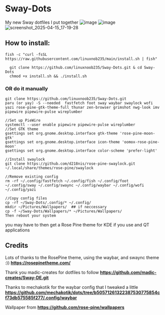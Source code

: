 # Sway-Dots
My new Sway dotfiles I put together
![image](https://github.com/user-attachments/assets/00d73f29-831e-4e76-ae51-07f7193f112a)
![image](https://github.com/user-attachments/assets/f6f81424-3e75-4e1d-ad4f-2e4d52899d1d)
![screenshot_2025-04-15_17-19-28](https://github.com/user-attachments/assets/fd8579b8-b6d9-46b3-a25c-d6d5d7920e78)
## How to install:
``` Install Script through curl
fish -c "curl -fsSL https://raw.githubusercontent.com/linuxnob235/main/install.sh | fish"
```
``` Install Script through git
  git clone https://github.com/linuxnoob235/Sway-Dots.git & cd Sway-Dots 
  chmod +x install.sh && ./install.sh
```
### OR do it manually
```
git clone https://github.com/linuxnoob235/Sway-Dots.git
paru (or yay) -S --needed  fastfetch foot sway waybar swaylock wofi yazi rose-pine-gtk-theme-full thunar zen-browser grimshot nwg-look imv pipewire pipewire-pulse wireplumber

//Set up PieWire
systemctl --user enable pipewire pipewire-pulse wireplumber
//Set GTK theme
gsettings set org.gnome.desktop.interface gtk-theme 'rose-pine-moon-gtk'
gsettings set org.gnome.desktop.interface icon-theme 'oomox-rose-pine-moon'
gsettings set org.gnome.desktop.interface color-scheme 'prefer-light'

//Install swaylock
git clone https://github.com/d218nis/rose-pine-swaylock.git ~/.local/share/themes/rose-pine/swaylock

//Remove existing config
rm -rf ~/.config/fastfetch ~/.config/fish ~/.config/foot ~/.config/sway ~/.config/swaync ~/.config/waybar ~/.config/wofi ~/.config/yazi

//Copy config files
cp -rf ~/Sway-Dots/.config/* ~/.config/
mkdir ~/Pictures/Wallpapers/  ## if neccessary
cp -f ~/Sway-Dots/Wallpapers/* ~/Pictures/Wallpapers/ 
Then reboot your system
```
you may have to then get a Rose Pine theme for KDE if you use and QT applications
## **Credits**
Lots of thanks to the RosePine theme, using the waybar, and swaync theme :)) **https://rosepinetheme.com/**

Thank you madic-creates for dotfiles to follow **https://github.com/madic-creates/Sway-DE.git** 

Thanks to mechakotik for the waybar config that I tweaked a little **https://github.com/mechakotik/dots/tree/b50571261322387530775854cf73db575585f277/.config/waybar**

Wallpaper from **https://github.com/rose-pine/wallpapers**
